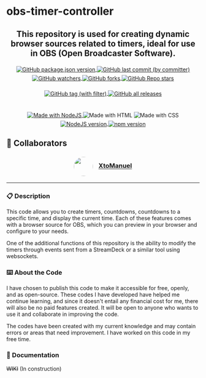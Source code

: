 # obs-timer-controller

<h2 align="center">This repository is used for creating dynamic browser sources related to timers, ideal for use in OBS (Open Broadcaster Software).</h2>

<div align="center">
<p style="margin-top:20px">
<a href="https://github.com/BrowserSourcesForOBS/obs-timer-controller">
<img src="https://img.shields.io/github/package-json/v/BrowserSourcesForOBS/obs-timer-controller?style=for-the-badge" alt="GitHub package.json version" style="vertical-align:middle">
</a>
<a href="https://github.com/BrowserSourcesForOBS/obs-timer-controller">
<img src="https://img.shields.io/github/last-commit/BrowserSourcesForOBS/obs-timer-controller?style=for-the-badge" alt="GitHub last commit (by committer)" style="vertical-align:middle">
</a>
</p>
<p style="margin-top:-10px">
<a href="https://github.com/BrowserSourcesForOBS/obs-timer-controller">
<img src="https://img.shields.io/github/watchers/BrowserSourcesForOBS/obs-timer-controller?style=for-the-badge" alt="GitHub watchers" style="vertical-align:middle">
</a>
<a href="https://github.com/BrowserSourcesForOBS/obs-timer-controller">
<img src="https://img.shields.io/github/forks/BrowserSourcesForOBS/obs-timer-controller?style=for-the-badge" alt="GitHub forks" style="vertical-align:middle">
</a>
<a href="https://github.com/BrowserSourcesForOBS/obs-timer-controller">
<img src="https://img.shields.io/github/stars/BrowserSourcesForOBS/obs-timer-controller?style=for-the-badge" alt="GitHub Repo stars" style="vertical-align:middle">
</a>
</p>
<br>
<p style="margin-top:-10px">
<a href="https://github.com/BrowserSourcesForOBS/obs-timer-controller/releases/latest">
<img src="https://img.shields.io/github/v/tag/BrowserSourcesForOBS/obs-timer-controller?style=for-the-badge&label=LATEST%20RELEASE%20VERSION
" alt="GitHub tag (with filter)" style="vertical-align:middle">
</a>
<a href="https://github.com/BrowserSourcesForOBS/obs-timer-controller/releases/latest">
<img src="https://img.shields.io/github/downloads/BrowserSourcesForOBS/obs-timer-controller/total?style=for-the-badge" alt="GitHub all releases" style="vertical-align:middle">
</a>
</p>
<br>
<br>
<p style="margin-top:-10px">
<a href="https://nodejs.org/en">
<img src="https://img.shields.io/badge/MADE%20WITH-NodeJS-yellow?style=for-the-badge&logo=javascript" alt="Made with NodeJS" style="vertical-align:middle">
</a>
<a>
<img src="https://img.shields.io/badge/MADE%20WITH-HTML-orange?style=for-the-badge&logo=html5" alt="Made with HTML" style="vertical-align:middle">
</a>
<a>
<img src="https://img.shields.io/badge/MADE%20WITH-CSS-blue?style=for-the-badge&logo=css3" alt="Made with CSS" style="vertical-align:middle">
</a>
</p>
<p style="margin-top:-10px">
<a href="https://nodejs.org/en/download">
<img src="https://img.shields.io/badge/VERSION-18.18.0%20LTS-yellow?style=for-the-badge&logo=javascript" alt="NodeJS version" style="vertical-align:middle">
</a>
<a href="https://nodejs.org/en/download">
<img src="https://img.shields.io/badge/VERSION-10.2.0-red?style=for-the-badge&logo=npm" alt="npm version" style="vertical-align:middle">
</a>
</p>
</div>

## :busts_in_silhouette: Collaborators

<div align="center"><h3><a href="https://github.com/XtoMHA96"><img src="https://github.com/XtoMHA96.png?size=50" alt="" style="vertical-align:middle; border-radius:50%" height="50"></a><span style="display:inline-block; width: 10px;"></span> <a href="https://github.com/XtoMHA96"><b>XtoManuel</b></a></h3></div>
<!--&nbsp;&nbsp;&nbsp;&nbsp;-->

___

### :clipboard: Description

This code allows you to create timers, countdowns, countdowns to a specific time, and display the current time. Each of these features comes with a browser source for OBS, which you can preview in your browser and configure to your needs.

One of the additional functions of this repository is the ability to modify the timers through events sent from a StreamDeck or a similar tool using websockets.

### :keyboard: About the Code

I have chosen to publish this code to make it accessible for free, openly, and as open-source. These codes I have developed have helped me continue learning, and since it doesn't entail any financial cost for me, there will also be no paid features created. It will be open to anyone who wants to use it and collaborate in improving the code.

The codes have been created with my current knowledge and may contain errors or areas that need improvement. I have worked on this code in my free time.

### :book: Documentation

~~WIKI~~ (In construction)
